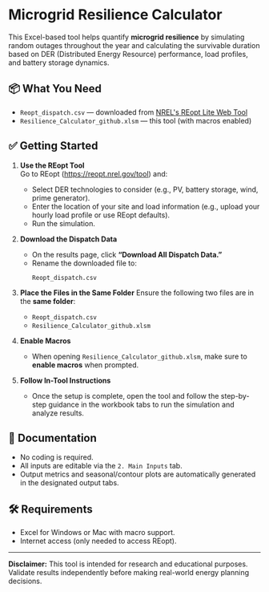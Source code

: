 # Microgrid Resilience Calculator

This Excel-based tool helps quantify **microgrid resilience** by simulating random outages throughout the year and calculating the survivable duration based on DER (Distributed Energy Resource) performance, load profiles, and battery storage dynamics.

## 📦 What You Need

- `Reopt_dispatch.csv` — downloaded from [NREL's REopt Lite Web Tool](https://reopt.nrel.gov/tool)
- `Resilience_Calculator_github.xlsm` — this tool (with macros enabled)

## ✅ Getting Started

1. **Use the REopt Tool**  
   Go to REopt (https://reopt.nrel.gov/tool) and:
   - Select DER technologies to consider (e.g., PV, battery storage, wind, prime generator).
   - Enter the location of your site and load information (e.g., upload your hourly load profile or use REopt defaults).
   - Run the simulation.

2. **Download the Dispatch Data**
   - On the results page, click **“Download All Dispatch Data.”**
   - Rename the downloaded file to:  
     ```
     Reopt_dispatch.csv
     ```

3. **Place the Files in the Same Folder**
   Ensure the following two files are in the **same folder**:
   - `Reopt_dispatch.csv`
   - `Resilience_Calculator_github.xlsm`

4. **Enable Macros**
   - When opening `Resilience_Calculator_github.xlsm`, make sure to **enable macros** when prompted.

5. **Follow In-Tool Instructions**
   - Once the setup is complete, open the tool and follow the step-by-step guidance in the workbook tabs to run the simulation and analyze results.

## 📘 Documentation

- No coding is required.
- All inputs are editable via the `2. Main Inputs` tab.
- Output metrics and seasonal/contour plots are automatically generated in the designated output tabs.

## 🛠 Requirements

- Excel for Windows or Mac with macro support.
- Internet access (only needed to access REopt).

---

**Disclaimer:** This tool is intended for research and educational purposes. Validate results independently before making real-world energy planning decisions.
